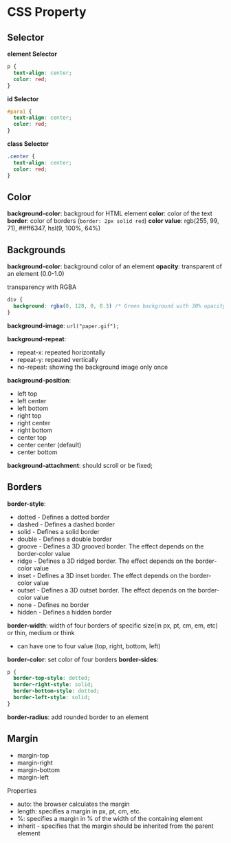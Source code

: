 # CSS Property
## Selector
**element Selector**
```css
p {
  text-align: center;
  color: red;
}
```

**id Selector**
```css
#para1 {
  text-align: center;
  color: red;
}
```

**class Selector**
```css
.center {
  text-align: center;
  color: red;
}
```

## Color
**background-color**: backgroud for HTML element
**color**: color of the text
**border**: color of borders (```border: 2px solid red```)
**color value**: rgb(255, 99, 71), ##ff6347, hsl(9, 100%, 64%)

## Backgrounds

**background-color**: background color of an element
**opacity**: transparent of an element (0.0-1.0)

transparency with RGBA
```css
div {
  background: rgba(0, 128, 0, 0.3) /* Green background with 30% opacity */
}
```
**background-image**: ```url("paper.gif");```

**background-repeat**:
- repeat-x: repeated horizontally
- repeat-y: repeated vertically
- no-repeat: showing the background image only once

**background-position**:
- left top
- left center
- left bottom
- right top
- right center
- right bottom
- center top
- center center (default)
- center bottom

**background-attachment**: should scroll or be fixed; 

## Borders
**border-style**:
- dotted - Defines a dotted border
- dashed - Defines a dashed border
- solid - Defines a solid border
- double - Defines a double border
- groove - Defines a 3D grooved border. The effect depends on the border-color value
- ridge - Defines a 3D ridged border. The effect depends on the border-color value
- inset - Defines a 3D inset border. The effect depends on the border-color value
- outset - Defines a 3D outset border. The effect depends on the border-color value
- none - Defines no border
- hidden - Defines a hidden border

**border-width**: width of four borders of specific size(in px, pt, cm, em, etc) or thin, medium or think
- can have one to four value (top, right, bottom, left)

**border-color**: set color of four borders
**border-sides**: 
```css
p {
  border-top-style: dotted;
  border-right-style: solid;
  border-bottom-style: dotted;
  border-left-style: solid;
}
```
**border-radius**: add rounded border to an element

## Margin
- margin-top
- margin-right
- margin-bottom
- margin-left

Properties
- auto: the browser calculates the margin
- length: specifies a margin in px, pt, cm, etc.
- %: specifies a margin in % of the width of the containing element
- inherit - specifies that the margin should be inherited from the parent element
